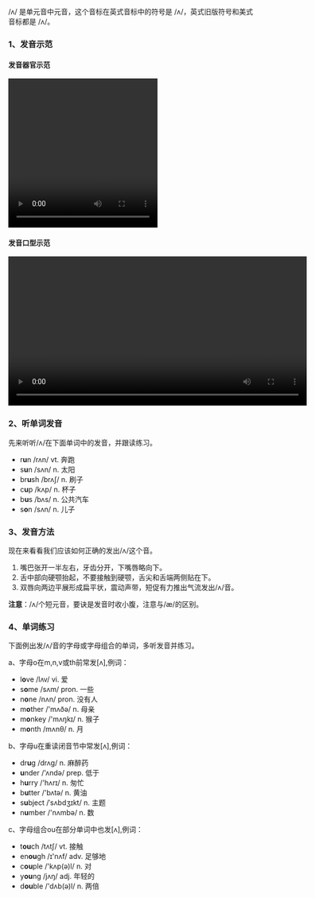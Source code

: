 /ʌ/ 是单元音中元音，这个音标在英式音标中的符号是 /ʌ/，英式旧版符号和美式音标都是 /ʌ/。



### 1、发音示范

#### 发音器官示范

<video src="./ʌ-1.mp4" width="300px" height="300px" controls="controls"></video>

#### 发音口型示范

<video src="./ʌ.mp4" widah="300px" height="300px" controls="controls"></video>



### 2、听单词发音

先来听听/ʌ/在下面单词中的发音，并跟读练习。

- r**u**n /rʌn/ vt. 奔跑
- s**u**n /sʌn/ n. 太阳
- br**u**sh /brʌʃ/ n. 刷子
- c**u**p /kʌp/ n. 杯子
- b**u**s /bʌs/ n. 公共汽车
- s**o**n /sʌn/ n. 儿子



### 3、发音方法

现在来看看我们应该如何正确的发出/ʌ/这个音。

1. 嘴巴张开一半左右，牙齿分开，下嘴唇略向下。
2. 舌中部向硬颚抬起，不要接触到硬颚，舌尖和舌端两侧贴在下。
3. 双唇向两边平展形成扁平状，震动声带，短促有力推出气流发出/ʌ/音。

**注意**：/ʌ/个短元音，要诀是发音时收小腹，注意与/æ/的区别。



### 4、单词练习

下面例出发/ʌ/音的字母或字母组合的单词，多听发音并练习。

a、字母o在m,n,v或th前常发[ʌ],例词：

- l**o**ve /lʌv/ vi. 爱
- s**o**me /sʌm/ pron. 一些
- n**o**ne /nʌn/ pron. 没有人
- m**o**ther /'mʌðə/ n. 母亲
- m**o**nkey /'mʌŋkɪ/ n. 猴子
- m**o**nth /mʌnθ/ n. 月

b、字母u在重读闭音节中常发[ʌ],例词：

- dr**u**g /drʌg/ n. 麻醉药
- **u**nder /'ʌndə/ prep. 低于
- h**u**rry /'hʌrɪ/ n. 匆忙
- b**u**tter /'bʌtə/ n. 黄油
- s**u**bject /ˈsʌbdʒɪkt/ n. 主题
- n**u**mber /'nʌmbə/ n. 数

c、字母组合ou在部分单词中也发[ʌ],例词：

- t**ou**ch /tʌtʃ/ vt. 接触
- en**ou**gh /ɪ'nʌf/ adv. 足够地
- c**ou**ple /'kʌp(ə)l/ n. 对
- y**ou**ng /jʌŋ/ adj. 年轻的
- d**ou**ble /'dʌb(ə)l/ n. 两倍